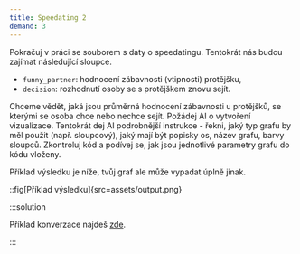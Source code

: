 ```yaml
---
title: Speedating 2
demand: 3
---
```


Pokračuj v práci se souborem s daty o speedatingu. Tentokrát nás budou zajímat následující sloupce.

* `funny_partner`: hodnocení zábavnosti (vtipnosti) protějšku,
* `decision`: rozhodnutí osoby se s protějškem znovu sejít.

Chceme vědět, jaká jsou průměrná hodnocení zábavnosti u protějšků, se kterými se osoba chce nebo nechce sejít. Požádej AI o vytvoření vizualizace. Tentokrát dej AI podrobnější instrukce - řekni, jaký typ grafu by měl použit (např. sloupcový), jaký mají být popisky os, název grafu, barvy sloupců. Zkontroluj kód a podívej se, jak jsou jednotlivé parametry grafu do kódu vloženy.

Příklad výsledku je níže, tvůj graf ale může vypadat úplně jinak.

::fig[Příklad výsledku]{src=assets/output.png}

:::solution

Příklad konverzace najdeš [zde](https://chatgpt.com/share/674eb08a-e42c-800d-8b41-9bf5130aa16f).

:::

